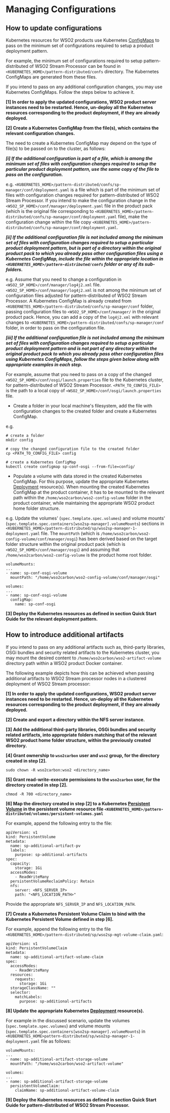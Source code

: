 # Managing Configurations

## How to update configurations

Kubernetes resources for WSO2 products use Kubernetes [ConfigMaps](https://kubernetes.io/docs/tasks/configure-pod-container/configure-pod-configmap/)
to pass on the minimum set of configurations required to setup a product deployment pattern.

For example, the minimum set of configurations required to setup pattern-distributed of WSO2 Stream Processor can be found in `<KUBERNETES_HOME>/pattern-distributed/confs`
directory. The Kubernetes ConfigMaps are generated from these files.

If you intend to pass on any additional configuration changes, you may use Kubernetes ConfigMaps. Follow the 
steps below to achieve it.

**[1] In order to apply the updated configurations, WSO2 product server instances need to be restarted. Hence, un-deploy all the Kubernetes resources
corresponding to the product deployment, if they are already deployed.**

**[2] Create a Kubernetes ConfigMap from the file(s), which contains the relevant configuration changes.**

The need to create a Kubernetes ConfigMap may depend on the type of file(s) to be passed on to the cluster, as follows:

***[i] If the additional configuration is part of a file, which is among the minimum set of files with configuration changes required to setup
the particular product deployment pattern, use the same copy of the file to pass on the configuration.***

e.g. `<KUBERNETES_HOME>/pattern-distributed/confs/sp-manager/conf/deployment.yaml` is a file which is part of the minimum set of files with configuration changes required for
pattern-distributed of WSO2 Stream Processor. If you intend to make the configuration change in the `<WSO2_SP_HOME>/conf/manager/deployment.yaml`
file in the product pack (which is the original file corresponding to `<KUBERNETES_HOME>/pattern-distributed/confs/sp-manager/conf/deployment.yaml` file),
make the configuration change within the file copy `<KUBERNETES_HOME>/pattern-distributed/confs/sp-manager/conf/deployment.yaml`.

***[ii] If the additional configuration file is not included among the minimum set of files with configuration changes required to setup
a particular product deployment pattern, but is part of a directory within the original product pack to which you already pass other configuration files
using a Kubernetes ConfigMap, include the file within the appropriate location in `<KUBERNETES_HOME>/pattern-distributed/confs` folder or any of its sub-folders.***

e.g. Assume that you need to change a configuration in `<WSO2_SP_HOME>/conf/manager/log4j2.xml` file.
`<WSO2_SP_HOME>/conf/manager/log4j2.xml` is not among the minimum set of configuration files adjusted
for pattern-distributed of WSO2 Stream Processor. A Kubernetes ConfigMap is already created from `<KUBERNETES_HOME>/pattern-distributed/confs/sp-manager/conf` folder,
passing configuration files to `<WSO2_SP_HOME>/conf/manager/` in the original product pack. Hence, you can add a copy of the `log4j2.xml`
with relevant changes to `<KUBERNETES_HOME>/pattern-distributed/confs/sp-manager/conf` folder, in order to pass on the configuration file.

***[iii] If the additional configuration file is not included among the minimum set of files with configuration changes required to setup a particular product
deployment pattern and is **not** part of any directory within the original product pack to which you already pass other configuration files
using Kubernetes ConfigMaps, follow the steps given below along with appropriate examples in each step.***

For example, assume that you need to pass on a copy of the changed `<WSO2_SP_HOME>/conf/osgi/launch.properties` file
to the Kubernetes cluster, for pattern-distributed of WSO2 Stream Processor. `<PATH_TO_CONFIG_FILE>` is the path to a local copy of
`<WSO2_SP_HOME>/conf/osgi/launch.properties` file.

* Create a folder in your local machine's filesystem, add the file with configuration changes to the created folder and
create a Kubernetes ConfigMap.

e.g.

```
# create a folder
mkdir config

# copy the changed configuration file to the created folder
cp <PATH_TO_CONFIG_FILE> config

# create a Kubernetes ConfigMap
kubectl create configmap sp-conf-osgi --from-file=config/
```

* Populate a volume with data stored in the created Kubernetes ConfigMap. For this purpose, update the appropriate
Kubernetes [Deployment](https://kubernetes.io/docs/concepts/workloads/controllers/deployment/) resource(s). When mounting
the created Kubernetes ConfigMap at the product container, it has to be mounted to the relevant path within the
`/home/wso2carbon/wso2-config-volume` folder in the product container, while maintaining the appropriate WSO2 product home folder structure.

e.g. Update the volumes' (`spec.template.spec.volumes`) and volume mounts' (`spec.template.spec.containers[wso2sp-manager].volumeMounts`) sections in
`<KUBERNETES_HOME>/pattern-distributed/sp/wso2sp-manager-1-deployment.yaml` file. The `mountPath` (which is `/home/wso2carbon/wso2-config-volume/conf/manager/osgi`)
has been derived based on the target folder structure within the original product pack (which is `<WSO2_SP_HOME>/conf/manager/osgi`) and assuming that
`/home/wso2carbon/wso2-config-volume` is the product home root folder.

```
volumeMounts:
...
- name: sp-conf-osgi-volume
  mountPath: "/home/wso2carbon/wso2-config-volume/conf/manager/osgi"

volumes:
...
- name: sp-conf-osgi-volume
  configMap:
    name: sp-conf-osgi
```

**[3] Deploy the Kubernetes resources as defined in section **Quick Start Guide** for the relevant deployment pattern.**

## How to introduce additional artifacts

If you intend to pass on any additional artifacts such as, third-party libraries, OSGi bundles and security related artifacts to the Kubernetes cluster,
you may mount the desired content to `/home/wso2carbon/wso2-artifact-volume` directory path within a WSO2 product Docker container.

The following example depicts how this can be achieved when passing additional artifacts to WSO2 Stream processor nodes
in a clustered deployment of WSO2 Stream processor:

**[1] In order to apply the updated configurations, WSO2 product server instances need to be restarted. Hence, un-deploy all the Kubernetes resources
corresponding to the product deployment, if they are already deployed.**

**[2] Create and export a directory within the NFS server instance.**
   
**[3] Add the additional third-party libraries, OSGi bundles and security related artifacts, into appropriate
folders matching that of the relevant WSO2 product home folder structure, within the previously created directory.**

**[4] Grant ownership to `wso2carbon` user and `wso2` group, for the directory created in step [2].**
      
   ```
   sudo chown -R wso2carbon:wso2 <directory_name>
   ```
      
**[5] Grant read-write-execute permissions to the `wso2carbon` user, for the directory created in step [2].**
      
   ```
   chmod -R 700 <directory_name>
   ```

**[6] Map the directory created in step [2] to a Kubernetes [Persistent Volume](https://kubernetes.io/docs/concepts/storage/persistent-volumes/)
in the persistent volume resource file `<KUBERNETES_HOME>/pattern-distributed/volumes/persistent-volumes.yaml`**

For example, append the following entry to the file:

```
apiVersion: v1
kind: PersistentVolume
metadata:
  name: sp-additional-artifact-pv
  labels:
    purpose: sp-additional-artifacts
spec:
  capacity:
    storage: 1Gi
  accessModes:
    - ReadWriteMany
  persistentVolumeReclaimPolicy: Retain
  nfs:
    server: <NFS_SERVER_IP>
    path: "<NFS_LOCATION_PATH>"
```

Provide the appropriate `NFS_SERVER_IP` and `NFS_LOCATION_PATH`.

**[7] Create a Kubernetes Persistent Volume Claim to bind with the Kubernetes Persistent Volume defined in step [6].**

For example, append the following entry to the file `<KUBERNETES_HOME>/pattern-distributed/sp/wso2sp-mgt-volume-claim.yaml`:

```
apiVersion: v1
kind: PersistentVolumeClaim
metadata:
  name: sp-additional-artifact-volume-claim
spec:
  accessModes:
    - ReadWriteMany
  resources:
    requests:
      storage: 1Gi
  storageClassName: ""
  selector:
    matchLabels:
      purpose: sp-additional-artifacts
```

**[8] Update the appropriate Kubernetes [Deployment](https://kubernetes.io/docs/concepts/workloads/controllers/deployment/) resource(s).**

For example in the discussed scenario, update the volumes (`spec.template.spec.volumes`) and volume mounts (`spec.template.spec.containers[wso2sp-manager].volumeMounts`) in
`<KUBERNETES_HOME>pattern-distributed/sp/wso2sp-manager-1-deployment.yaml` file as follows:

```
volumeMounts:
...
- name: sp-additional-artifact-storage-volume
  mountPath: "/home/wso2carbon/wso2-artifact-volume"

volumes:
...
- name: sp-additional-artifact-storage-volume
  persistentVolumeClaim:
    claimName: sp-additional-artifact-volume-claim
```

**[9] Deploy the Kubernetes resources as defined in section **Quick Start Guide** for pattern-distributed of WSO2 Stream Processor.**